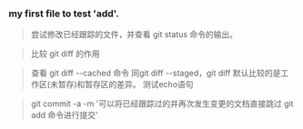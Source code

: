 ### my first file to test 'add'.

> 尝试修改已经跟踪的文件，并查看 git status 命令的输出。

> 比较 git diff 的作用

> 查看 git diff --cached 命令 同git diff --staged，git diff 默认比较的是工作区(未暂存)和暂存区的差异。
> 测试echo语句

> git commit -a -m '可以将已经跟踪过的并再次发生变更的文档直接跳过 git add 命令进行提交'
